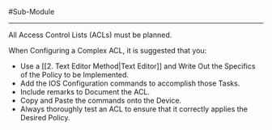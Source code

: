 #Sub-Module 

---
All Access Control Lists (ACLs) must be planned.

When Configuring a Complex ACL, it is suggested that you:
- Use a [[2. Text Editor Method|Text Editor]] and Write Out the Specifics of the Policy to be Implemented.
- Add the IOS Configuration commands to accomplish those Tasks.
- Include remarks to Document the ACL.
- Copy and Paste the commands onto the Device.
- Always thoroughly test an ACL to ensure that it correctly applies the Desired Policy.
